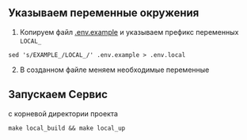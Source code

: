 ## Указываем переменные окружения

1. Копируем файл [.env.example](.env.example) и указываем префикс переменных ```LOCAL_```

```
sed 's/EXAMPLE_/LOCAL_/' .env.example > .env.local
```

2. В созданном файле меняем необходимые переменные

## Запускаем Сервис

с корневой директории проекта 
```
make local_build && make local_up
```